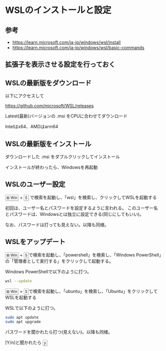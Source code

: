 # WSLのインストールと設定

## 参考
- https://learn.microsoft.com/ja-jp/windows/wsl/install
- https://learn.microsoft.com/ja-jp/windows/wsl/basic-commands

## 拡張子を表示させる設定を行っておく

## WSLの最新版をダウンロード

以下にアクセスして

https://github.com/microsoft/WSL/releases

Latest(最新)バージョンの .msi をCPUに合わせてダウンロード

Intelはx64、AMDはarm64

## WSLの最新版をインストール

ダウンロードした .msi をダブルクリックしてインストール

インストールが終わったら、Windowsを再起動

## WSLのユーザー設定

<kbd class="keyboard-key nowrap" lang="en" style="border: 1px solid #aaa; border-radius: 2px; box-shadow: 1px 2px 2px #ddd; background-color: #f9f9f9; background-image: linear-gradient(top, #eee, #f9f9f9, #eee); padding: 1px 3px; font-family: inherit; font-size: 0.85em;"><span class="Unicode">⊞</span> Win</kbd>
+
<kbd class="keyboard-key nowrap" lang="en" style="border: 1px solid #aaa; border-radius: 2px; box-shadow: 1px 2px 2px #ddd; background-color: #f9f9f9; background-image: linear-gradient(top, #eee, #f9f9f9, #eee); padding: 1px 3px; font-family: inherit; font-size: 0.85em;">S</kbd>
で検索を起動し、「wsl」を検索し、クリックしてWSLを起動する

初回は、ユーザー名とパスワードを設定するように言われる。
このユーザー名とパスワードは、Windowsとは独立に設定できる(同じにしてもいい)。

なお、パスワードは打っても見えない。以降も同様。

## WSLをアップデート

<kbd class="keyboard-key nowrap" lang="en" style="border: 1px solid #aaa; border-radius: 2px; box-shadow: 1px 2px 2px #ddd; background-color: #f9f9f9; background-image: linear-gradient(top, #eee, #f9f9f9, #eee); padding: 1px 3px; font-family: inherit; font-size: 0.85em;"><span class="Unicode">⊞</span> Win</kbd>
+
<kbd class="keyboard-key nowrap" lang="en" style="border: 1px solid #aaa; border-radius: 2px; box-shadow: 1px 2px 2px #ddd; background-color: #f9f9f9; background-image: linear-gradient(top, #eee, #f9f9f9, #eee); padding: 1px 3px; font-family: inherit; font-size: 0.85em;">S</kbd>で検索を起動し、「powershell」を検索し、「Windows PowerShell」の「管理者として実行する」をクリックして起動する。

Windows PowerShellで以下のように打つ。

```sh
wsl --update
```

<kbd class="keyboard-key nowrap" lang="en" style="border: 1px solid #aaa; border-radius: 2px; box-shadow: 1px 2px 2px #ddd; background-color: #f9f9f9; background-image: linear-gradient(top, #eee, #f9f9f9, #eee); padding: 1px 3px; font-family: inherit; font-size: 0.85em;"><span class="Unicode">⊞</span> Win</kbd>
+
<kbd class="keyboard-key nowrap" lang="en" style="border: 1px solid #aaa; border-radius: 2px; box-shadow: 1px 2px 2px #ddd; background-color: #f9f9f9; background-image: linear-gradient(top, #eee, #f9f9f9, #eee); padding: 1px 3px; font-family: inherit; font-size: 0.85em;">S</kbd>で検索を起動し、「ubuntu」を検索し、「Ubuntu」をクリックしてWSLを起動する

WSLで以下のように打つ。

```sh
sudo apt update
sudo apt upgrade
```

パスワードを聞かれたら打つ(見えない)。以降も同様。

[Y/n]と聞かれたら <kbd class="keyboard-key nowrap" lang="en" style="border: 1px solid #aaa; border-radius: 2px; box-shadow: 1px 2px 2px #ddd; background-color: #f9f9f9; background-image: linear-gradient(top, #eee, #f9f9f9, #eee); padding: 1px 3px; font-family: inherit; font-size: 0.85em;">y</kbd>
